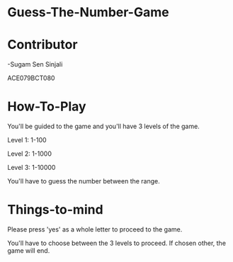 # Guess-The-Number-Game


# Contributor
-Sugam Sen Sinjali

ACE079BCT080


# How-To-Play
You'll be guided to the game and you'll have 3 levels of the game.


Level 1: 1-100


Level 2: 1-1000


Level 3: 1-10000


You'll have to guess the number between the range.

# Things-to-mind
Please press 'yes' as a whole letter to proceed to the game.

You'll have to choose between the 3 levels to proceed. If chosen other, the game will end.

